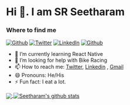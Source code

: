 
# Hi 👋. I am SR Seetharam


<h3>Where to find me</h3>
<p><a href="https://github.com/Seetharam1999" target="_blank"><img alt="Github" src="https://img.shields.io/badge/GitHub-%2312100E.svg?&style=for-the-badge&logo=Github&logoColor=white" /></a> <a href="https://mobile.twitter.com/SRSEETHARAM" target="_blank"><img alt="Twitter" src="https://img.shields.io/badge/twitter-%231DA1F2.svg?&style=for-the-badge&logo=twitter&logoColor=white" /></a> <a href="https://www.linkedin.com/in/seetharam-s-362286146/" target="_blank"><img alt="LinkedIn" src="https://img.shields.io/badge/linkedin-%230077B5.svg?&style=for-the-badge&logo=linkedin&logoColor=white" /></a> <a href="https://github.com/Seetharam1999" target="_blank"><img alt="Github" src="https://img.shields.io/badge/facebook-%2312100E.svg?&style=for-the-badge&logo=Facebook&logoColor=white" /></a> 
</p>

- 🌱 I’m currently learning React Native
- 🤔 I’m looking for help with Bike Racing
- 📫 How to reach me: [Twitter](https://mobile.twitter.com/SRSEETHARAM), [Linkedin](https://www.linkedin.com/in/seetharam-s-362286146/) , [Gmail](srseetharam1999@gmail.com)
- 😄 Pronouns: He/His
- ⚡ Fun fact: I eat a lot. 



   

<a href="https://github.com/Seetharam1999">
  <img align="center" src="https://github-readme-stats.vercel.app/api/top-langs/?username=Seetharam1999&theme=light" />
</a>
<a href="https://github.com/Seetharam1999">
 <img align="center" src="https://github-readme-stats.vercel.app/api?username=Seetharam1999&show_icons=true&theme=light&line_height=27" alt="Seetharam's github stats"/>
</a>

